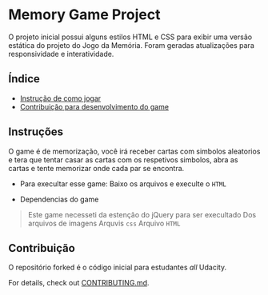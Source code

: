 # Memory Game Project

O projeto inicial possui alguns estilos HTML e CSS para exibir uma versão estática do projeto do Jogo da Memória. Foram geradas atualizações para responsividade e interatividade.

## Índice

* [Instrução de como jogar](#instructions)
* [Contribuição para desenvolvimento do game](#contributing)

## Instruções

O game é de memorização, você irá receber cartas com simbolos aleatorios e tera
que tentar casar as cartas com os respetivos simbolos, abra as cartas e tente memorizar onde cada par se encontra.

- Para execultar esse game:
Baixo os arquivos e execulte o `HTML`

- Dependencias do game
> Este game necesseti da estenção do jQuery para ser execultado
> Dos arquivos de imagens
> Arquvis `css`
> Arquivo `HTML`

## Contribuição

O repositório forked é o código inicial para estudantes _all_ Udacity.

For details, check out [CONTRIBUTING.md](CONTRIBUTING.md).
